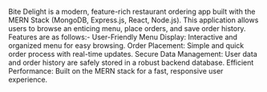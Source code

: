 Bite Delight is a modern, feature-rich restaurant ordering app built with the MERN Stack (MongoDB, Express.js, React, Node.js). 
This application allows users to browse an enticing menu, place orders, and save order history.
Features are as follows:-
User-Friendly Menu Display: Interactive and organized menu for easy browsing.
Order Placement: Simple and quick order process with real-time updates.
Secure Data Management: User data and order history are safely stored in a robust backend database.
Efficient Performance: Built on the MERN stack for a fast, responsive user experience.
